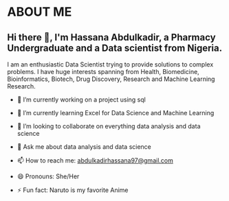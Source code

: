 # ABOUT ME
##  Hi there 👋, I'm Hassana Abdulkadir, a Pharmacy Undergraduate and a Data scientist from Nigeria. 
I am an enthusiastic Data Scientist trying to provide solutions to complex problems. I have huge interests spanning from Health, Biomedicine, Bioinformatics, Biotech, Drug Discovery, Research and Machine Learning Research.

- 🔭 I’m currently working on a project using sql 
- 🌱 I’m currently learning Excel for Data Science and Machine Learning
- 👯 I’m looking to collaborate on everything data analysis and data science

- 💬 Ask me about data analysis and data science 
- 📫 How to reach me: abdulkadirhassana97@gmail.com
- 😄 Pronouns: She/Her
- ⚡ Fun fact: Naruto is my favorite Anime 
